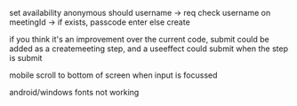 set availability anonymous should
username -> req check username on meetingId ->
if exists, passcode enter
else create

if you think it's an improvement over the current code, submit could be added as a createmeeting step, and a useeffect could submit when the step is submit

mobile scroll to bottom of screen when input is focussed

android/windows fonts not working
